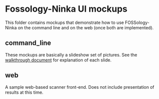 Fossology-Ninka UI mockups
==========================
This folder contains mockups that demonstrate how to use FOSSology-Ninka on the command line and on the web (once both are implemented).

command_line
------------
These mockups are basically a slideshow set of pictures. See the [walkthrough document](https://github.com/TheFinks/Fossology-Ninka/blob/master/ui_mockups/command_line/Mockup_Walkthrough.docx) for explanation of each slide.

web
---
A sample web-based scanner front-end. Does not include presentation of results at this time.